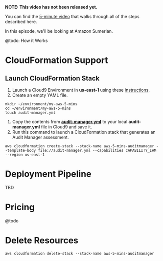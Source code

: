 **NOTE: This video has not been released yet.**

You can find the [5-minute video](https://youtu.be/mSMlxUJERdg) that walks through all of the steps described here. 

In this episode, we'll be looking at Amazon Sumerian. 

@todo: How it Works

# CloudFormation Support

## Launch CloudFormation Stack

1. Launch a Cloud9 Environment in **us-east-1** using these [instructions](https://github.com/PaulDuvall/aws-5-mins/tree/main/cloud9).
1. Create an empty YAML file.

```
mkdir ~/environment/my-aws-5-mins
cd ~/environment/my-aws-5-mins
touch audit-manager.yml
```

1. Copy the contents from **[audit-manager.yml](https://raw.githubusercontent.com/PaulDuvall/aws-5-mins/main/audit-manager/audit-manager.yml?token=AAMLKO5GH2LD6I3PY6XY5KLACRYSK)** to your local **audit-manager.yml** file in Cloud9 and save it. 
1. Run this command to launch a CloudFormation stack that generates an Audit Manager assessment. 

```
aws cloudformation create-stack --stack-name aws-5-mins-auditmanager --template-body file://audit-manager.yml --capabilities CAPABILITY_IAM --region us-east-1
```

# Deployment Pipeline
TBD

# Pricing
@todo

# Delete Resources

```
aws cloudformation delete-stack --stack-name aws-5-mins-auditmanager
```